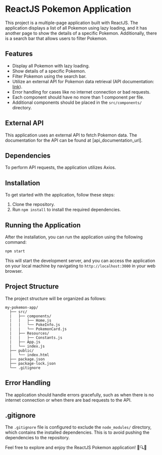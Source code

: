 # ReactJS Pokemon Application

This project is a multiple-page application built with ReactJS. The application displays a list of all Pokemon using lazy loading, and it has another page to show the details of a specific Pokemon. Additionally, there is a search bar that allows users to filter Pokemon.

## Features

- Display all Pokemon with lazy loading.
- Show details of a specific Pokemon.
- Filter Pokemon using the search bar.
- Utilize an external API for Pokemon data retrieval (API documentation: [link](api_documentation_url)).
- Error handling for cases like no internet connection or bad requests.
- Each component should have no more than 1 component per file.
- Additional components should be placed in the `src/components/` directory.


## External API

This application uses an external API to fetch Pokemon data. The documentation for the API can be found at [api_documentation_url].

## Dependencies

To perform API requests, the application utilizes Axios.

## Installation

To get started with the application, follow these steps:

1. Clone the repository.
2. Run `npm install` to install the required dependencies.

## Running the Application

After the installation, you can run the application using the following command:

```bash
npm start
```

This will start the development server, and you can access the application on your local machine by navigating to `http://localhost:3000` in your web browser.

## Project Structure

The project structure will be organized as follows:

```
my-pokemon-app/
  ├── src/
  |   ├── components/
  |   |   ├── Home.js
  |   |   └── PokeInfo.js
  |   |   └── PokemonCard.js
  |   ├── Resources/
  |   |   ├── Constants.js
  |   ├── App.js
  |   └── index.js
  ├── public/
  |   └── index.html
  ├── package.json
  ├── package-lock.json
  └── .gitignore
```

## Error Handling

The application should handle errors gracefully, such as when there is no internet connection or when there are bad requests to the API.

## .gitignore

The `.gitignore` file is configured to exclude the `node_modules/` directory, which contains the installed dependencies. This is to avoid pushing the dependencies to the repository.

Feel free to explore and enjoy the ReactJS Pokemon application! 🚀🔍🌟
